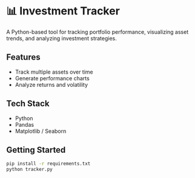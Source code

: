 # 📊 Investment Tracker

A Python-based tool for tracking portfolio performance, visualizing asset trends, and analyzing investment strategies.

## Features
- Track multiple assets over time
- Generate performance charts
- Analyze returns and volatility

## Tech Stack
- Python
- Pandas
- Matplotlib / Seaborn

## Getting Started
```bash
pip install -r requirements.txt
python tracker.py
